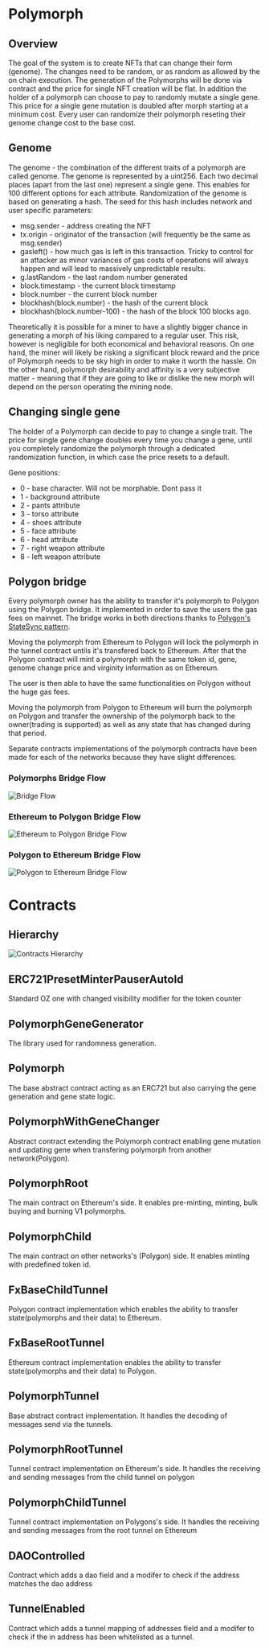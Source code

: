 # Polymorph

## Overview

The goal of the system is to create NFTs that can change their form (genome). The changes need to be random, or as random as allowed by the on chain execution. The generation of the Polymorphs will be done via contract and the price for single NFT creation will be flat. In addition the holder of a polymorph can choose to pay to randomly mutate a single gene. This price for a single gene mutation is doubled after morph starting at a minimum cost. Every user can randomize their polymorph reseting their genome change cost to the base cost.

## Genome

The genome - the combination of the different traits of a polymorph are called genome. The genome is represented by a uint256. Each two decimal places (apart from the last one) represent a single gene. This enables for 100 different options for each attribute.
Randomization of the genome is based on generating a hash. The seed for this hash includes network and user specific parameters:

- msg.sender - address creating the NFT
- tx.origin - originator of the transaction (will frequently be the same as msg.sender)
- gasleft() - how much gas is left in this transaction. Tricky to control for an attacker as minor variances of gas costs of operations will always happen and will lead to massively unpredictable results.
- g.lastRandom - the last random number generated
- block.timestamp - the current block timestamp
- block.number - the current block number
- blockhash(block.number) - the hash of the current block
- blockhash(block.number-100) - the hash of the block 100 blocks ago.

Theoretically it is possible for a miner to have a slightly bigger chance in generating a morph of his liking compared to a regular user. This risk, however is negligible for both economical and behavioral reasons. On one hand, the miner will likely be risking a significant block reward and the price of Polymorph needs to be sky high in order to make it worth the hassle. On the other hand, polymorph desirability and affinity is a very subjective matter - meaning that if they are going to like or dislike the new morph will depend on the person operating the mining node.

## Changing single gene

The holder of a Polymorph can decide to pay to change a single trait. The price for single gene change doubles every time you change a gene, until you completely randomize the polymorph through a dedicated randomization function, in which case the price resets to a default.

Gene positions:

- 0 - base character. Will not be morphable. Dont pass it
- 1 - background attribute
- 2 - pants attribute
- 3 - torso attribute
- 4 - shoes attribute
- 5 - face attribute
- 6 - head attribute
- 7 - right weapon attribute
- 8 - left weapon attribute

## Polygon bridge

Every polymorph owner has the ability to transfer it's polymorph to Polygon using the Polygon bridge. It implemented in order to save the users the gas fees on mainnet. The bridge works in both directions thanks to [Polygon's StateSync pattern](https://docs.matic.network/docs/develop/l1-l2-communication/state-transfer/).

Moving the polymorph from Ethereum to Polygon will lock the polymorph in the tunnel contract untils it's transfered back to Ethereum. After that the Polygon contract will mint a polymorph with the same token id, gene, genome change price and virginity information as on Ethereum.

The user is then able to have the same functionalities on Polygon without the huge gas fees.

Moving the polymorph from Polygon to Ethereum will burn the polymorph on Polygon and transfer the ownership of the polymorph back to the owner(trading is supported) as well as any state that has changed during that period.

Separate contracts implementations of the polymorph contracts have been made for each of the networks because they have slight differences.

### Polymorphs Bridge Flow

![Bridge Flow](https://github.com/UniverseXYZ/Polymorph-Contracts/blob/polymorph-v2-polygon-bridge/diagrams/Polymorph%20Bridge%20Flow.png "Bridge Flow")

### Ethereum to Polygon Bridge Flow

![Ethereum to Polygon Bridge Flow](https://github.com/UniverseXYZ/Polymorph-Contracts/blob/polymorph-v2-polygon-bridge/diagrams/EthereumToPolygonTransfer.png "Ethereum to Polygon Bridge Flow")

### Polygon to Ethereum Bridge Flow

![Polygon to Ethereum Bridge Flow](https://github.com/UniverseXYZ/Polymorph-Contracts/blob/polymorph-v2-polygon-bridge/diagrams/PolymorphToEthereumTransfer.png "Polygon to Ethereum Bridge Flow")

# Contracts

## Hierarchy

![Contracts Hierarchy](https://github.com/UniverseXYZ/Polymorph-Contracts/blob/polymorph-v2-polygon-bridge/diagrams/PolymorphsBridge.png "Contracts Hierarchy")

## ERC721PresetMinterPauserAutoId

Standard OZ one with changed visibility modifier for the token counter

## PolymorphGeneGenerator

The library used for randomness generation.

## Polymorph

The base abstract contract acting as an ERC721 but also carrying the gene generation and gene state logic.

## PolymorphWithGeneChanger

Abstract contract extending the Polymorph contract enabling gene mutation and updating gene when transfering polymorph from another network(Polygon).

## PolymorphRoot

The main contract on Ethereum's side. It enables pre-minting, minting, bulk buying and burning V1 polymorphs.

## PolymorphChild

The main contract on other networks's (Polygon) side. It enables minting with predefined token id.

## FxBaseChildTunnel

Polygon contract implementation which enables the ability to transfer state(polymorphs and their data) to Ethereum.

## FxBaseRootTunnel

Ethereum contract implementation enables the ability to transfer state(polymorphs and their data) to Polygon.

## PolymorphTunnel

Base abstract contract implementation. It handles the decoding of messages send via the tunnels.

## PolymorphRootTunnel

Tunnel contract implementation on Ethereum's side. It handles the receiving and sending messages from the child tunnel on polygon

## PolymorphChildTunnel

Tunnel contract implementation on Polygons's side. It handles the receiving and sending messages from the root tunnel on Ethereum

## DAOControlled

Contract which adds a dao field and a modifer to check if the address matches the dao address

## TunnelEnabled

Contract which adds a tunnel mapping of addresses field and a modifer to check if the in address has been whitelisted as a tunnel.
